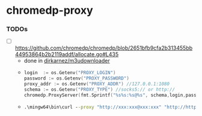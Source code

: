 chromedp-proxy
==============

### TODOs
- [ ] https://github.com/chromedp/chromedp/blob/2651bfb9cfa2b313455bb44953864b2b2119addf/allocate.go#L435
  - done in [dirkarnez/m3udownloader](https://github.com/dirkarnez/m3udownloader)
  - ```go
    login  := os.Getenv("PROXY_LOGIN")
    password := os.Getenv("PROXY_PASSWORD")
    proxy_addr := os.Getenv("PROXY_ADDR") //127.0.0.1:1080
    schema := os.Getenv("PROXY_TYPE") //socks5:// or http://
    chromedp.ProxyServer(fmt.Sprintf("%s%s:%s@%s", schema,login,password,proxy_addr))
    ```
  - ```cmd
    .\mingw64\bin\curl --proxy "http://xxx:xxx@xxx:xxx" "http://httpbin.org/ip" -k
    ```
